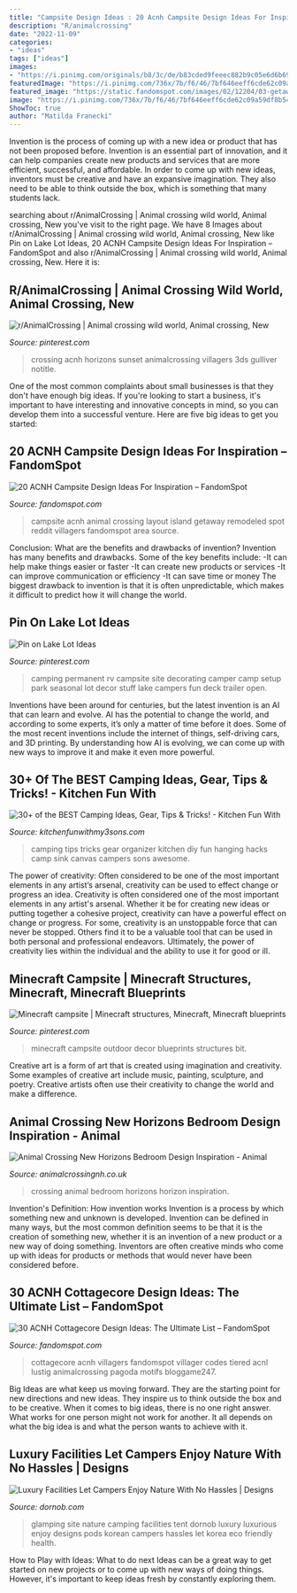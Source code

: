 ```yaml
---
title: "Campsite Design Ideas : 20 Acnh Campsite Design Ideas For Inspiration – Fandomspot"
description: "R/animalcrossing"
date: "2022-11-09"
categories:
- "ideas"
tags: ["ideas"]
images:
- "https://i.pinimg.com/originals/b8/3c/de/b83cded9feeec882b9c05e6d6b69d604.jpg"
featuredImage: "https://i.pinimg.com/736x/7b/f6/46/7bf646eeff6cde62c09a59df8b549922.jpg"
featured_image: "https://static.fandomspot.com/images/02/12204/03-getaway-campsite-idea-acnh.jpg"
image: "https://i.pinimg.com/736x/7b/f6/46/7bf646eeff6cde62c09a59df8b549922.jpg"
ShowToc: true
author: "Matilda Franecki"
---
```



Invention is the process of coming up with a new idea or product that has not been proposed before. Invention is an essential part of innovation, and it can help companies create new products and services that are more efficient, successful, and affordable. In order to come up with new ideas, inventors must be creative and have an expansive imagination. They also need to be able to think outside the box, which is something that many students lack.

	

		
searching about r/AnimalCrossing | Animal crossing wild world, Animal crossing, New you've visit to the right page. We have 8 Images about r/AnimalCrossing | Animal crossing wild world, Animal crossing, New like Pin on Lake Lot Ideas, 20 ACNH Campsite Design Ideas For Inspiration – FandomSpot and also r/AnimalCrossing | Animal crossing wild world, Animal crossing, New. Here it is:
		
    
## R/AnimalCrossing | Animal Crossing Wild World, Animal Crossing, New

<img loading=lazy src="https://i.pinimg.com/736x/7b/f6/46/7bf646eeff6cde62c09a59df8b549922.jpg" onerror="this.onerror=null;this.src='https://tse2.mm.bing.net/th?id=OIP.Ikkz7-1jw5RQoUc-rs5AtQHaEK&amp;pid=15.1';" alt="r/AnimalCrossing | Animal crossing wild world, Animal crossing, New">

_Source: pinterest.com_

>crossing acnh horizons sunset animalcrossing villagers 3ds gulliver notitle. 

	

One of the most common complaints about small businesses is that they don't have enough big ideas. If you're looking to start a business, it's important to have interesting and innovative concepts in mind, so you can develop them into a successful venture. Here are five big ideas to get you started: 

    
## 20 ACNH Campsite Design Ideas For Inspiration – FandomSpot

<img loading=lazy src="https://static.fandomspot.com/images/02/12204/03-getaway-campsite-idea-acnh.jpg" onerror="this.onerror=null;this.src='https://tse4.mm.bing.net/th?id=OIP.PXUa1mu4mrIh1NYukb_4QgHaMo&amp;pid=15.1';" alt="20 ACNH Campsite Design Ideas For Inspiration – FandomSpot">

_Source: fandomspot.com_

>campsite acnh animal crossing layout island getaway remodeled spot reddit villagers fandomspot area source. 

	

Conclusion: What are the benefits and drawbacks of invention?
Invention has many benefits and drawbacks. Some of the key benefits include: 
-It can help make things easier or faster 
-It can create new products or services 
-It can improve communication or efficiency 
-It can save time or money 
The biggest drawback to invention is that it is often unpredictable, which makes it difficult to predict how it will change the world.

    
## Pin On Lake Lot Ideas

<img loading=lazy src="https://i.pinimg.com/736x/dc/5b/b9/dc5bb961a0510a233fef0f5cf47bb7d1--the-deck-camping-ideas.jpg" onerror="this.onerror=null;this.src='https://tse2.mm.bing.net/th?id=OIP.93pHdEiQmexrbE60q49OWQHaJ4&amp;pid=15.1';" alt="Pin on Lake Lot Ideas">

_Source: pinterest.com_

>camping permanent rv campsite site decorating camper camp setup park seasonal lot decor stuff lake campers fun deck trailer open. 

	

Inventions have been around for centuries, but the latest invention is an AI that can learn and evolve. AI has the potential to change the world, and according to some experts, it’s only a matter of time before it does. Some of the most recent inventions include the internet of things, self-driving cars, and 3D printing. By understanding how AI is evolving, we can come up with new ways to improve it and make it even more powerful.

    
## 30+ Of The BEST Camping Ideas, Gear, Tips &amp; Tricks! - Kitchen Fun With

<img loading=lazy src="https://kitchenfunwithmy3sons.com/wp-content/uploads/2016/04/the-best-camping-ideas-hacks-gear-tips-and-tricks-34.jpg" onerror="this.onerror=null;this.src='https://tse3.mm.bing.net/th?id=OIP.JscqfyzgjlosiQX20P7sJAAAAA&amp;pid=15.1';" alt="30+ of the BEST Camping Ideas, Gear, Tips &amp; Tricks! - Kitchen Fun With">

_Source: kitchenfunwithmy3sons.com_

>camping tips tricks gear organizer kitchen diy fun hanging hacks camp sink canvas campers sons awesome. 

	

The power of creativity: Often considered to be one of the most important elements in any artist’s arsenal, creativity can be used to effect change or progress an idea.
Creativity is often considered one of the most important elements in any artist's arsenal. Whether it be for creating new ideas or putting together a cohesive project, creativity can have a powerful effect on change or progress. For some, creativity is an unstoppable force that can never be stopped. Others find it to be a valuable tool that can be used in both personal and professional endeavors. Ultimately, the power of creativity lies within the individual and the ability to use it for good or ill.

    
## Minecraft Campsite | Minecraft Structures, Minecraft, Minecraft Blueprints

<img loading=lazy src="https://i.pinimg.com/originals/b8/3c/de/b83cded9feeec882b9c05e6d6b69d604.jpg" onerror="this.onerror=null;this.src='https://tse4.mm.bing.net/th?id=OIP.82sK3EmM5Htufw9d0e3s5wHaEA&amp;pid=15.1';" alt="Minecraft campsite | Minecraft structures, Minecraft, Minecraft blueprints">

_Source: pinterest.com_

>minecraft campsite outdoor decor blueprints structures bit. 

	

Creative art is a form of art that is created using imagination and creativity. Some examples of creative art include music, painting, sculpture, and poetry. Creative artists often use their creativity to change the world and make a difference.

    
## Animal Crossing New Horizons Bedroom Design Inspiration - Animal

<img loading=lazy src="https://animalcrossingnh.co.uk/wp-content/uploads/2020/08/My-grey-and-white-star-bedroom-Animal-Crossing-New-Horizon4.jpeg" onerror="this.onerror=null;this.src='https://tse3.mm.bing.net/th?id=OIP.nftOU9T7OH9imgRE0Qty6gHaDy&amp;pid=15.1';" alt="Animal Crossing New Horizons Bedroom Design Inspiration - Animal">

_Source: animalcrossingnh.co.uk_

>crossing animal bedroom horizons horizon inspiration. 

	

Invention's Definition: How invention works
Invention is a process by which something new and unknown is developed. Invention can be defined in many ways, but the most common definition seems to be that it is the creation of something new, whether it is an invention of a new product or a new way of doing something. Inventors are often creative minds who come up with ideas for products or methods that would never have been considered before.

    
## 30 ACNH Cottagecore Design Ideas: The Ultimate List – FandomSpot

<img loading=lazy src="https://static.fandomspot.com/images/01/11647/11-village-cottagecore-houses-area.jpg" onerror="this.onerror=null;this.src='https://tse3.mm.bing.net/th?id=OIP.JKJtnsUDXg7bsP9C8XAe0QHaEK&amp;pid=15.1';" alt="30 ACNH Cottagecore Design Ideas: The Ultimate List – FandomSpot">

_Source: fandomspot.com_

>cottagecore acnh villagers fandomspot villager codes tiered acnl lustig animalcrossing pagoda motifs bloggame247. 

	

Big Ideas are what keep us moving forward. They are the starting point for new directions and new ideas. They inspire us to think outside the box and to be creative. When it comes to big ideas, there is no one right answer. What works for one person might not work for another. It all depends on what the big idea is and what the person wants to achieve with it.

    
## Luxury Facilities Let Campers Enjoy Nature With No Hassles | Designs

<img loading=lazy src="https://dornob.com/wp-content/uploads/2014/02/glamping-site.jpg" onerror="this.onerror=null;this.src='https://tse1.mm.bing.net/th?id=OIP.F2Fpv2jbuTeVqt0_ch_P_wHaC9&amp;pid=15.1';" alt="Luxury Facilities Let Campers Enjoy Nature With No Hassles | Designs">

_Source: dornob.com_

>glamping site nature camping facilities tent dornob luxury luxurious enjoy designs pods korean campers hassles let korea eco friendly health. 

	

How to Play with Ideas: What to do next
Ideas can be a great way to get started on new projects or to come up with new ways of doing things. However, it's important to keep ideas fresh by constantly exploring them.

